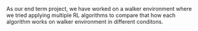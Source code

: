 As our end term project, we have worked on a walker environment where we tried applying multiple RL algorithms to compare that how each algorithm works on walker environment in different conditons.
